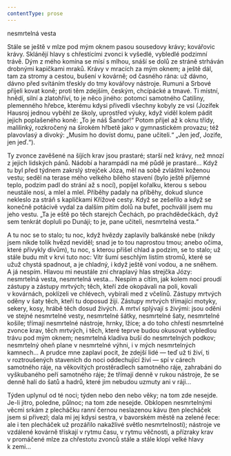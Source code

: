 ```yaml
---
contentType: prose
---
```


<section>

nesmrtelná vesta

Stále se ještě v mlze pod mým oknem pasou sousedovy krávy; kovářovic krávy. Sklánějí hlavy s chřestícími zvonci k vyšedlé, vybledlé podzimní trávě. Dým z mého komína se mísí s mlhou, snáší se dolů ze stráně strháván drobnými kapičkami mraků. Krávy v mracích za mým oknem; a ještě dál, tam za stromy a cestou, bušení v kovárně; od časného rána: už dávno, dávno před svítáním třeskly do tmy kovářovy nástroje. Rumuni a Srbové přijeli kovat koně; proti těm zdejším, českým, chcípácké a tmavé. Ti místní, hnědí, silní a zlatohříví, to je něco jiného: potomci samotného Catiliny, plemenného hřebce, kterému kdysi přivedli všechny kobyly ze vsi (Jozífek Hausroj jednou vyběhl ze školy, uprostřed výuky, když viděl kolem pádit jejich poplašeného koně: „To je náš Šandor!“ Potom přijel až k oknu třídy, malilinký, rozkročený na širokém hřbetě jako v gymnastickém provazu; též plavovlasý a divoký: „Musim ho dovíst domu, pane učiteli.“ „Jen jeď, Jozife, jen jeď.“).

Ty zvonce zavěšené na šíjích krav jsou prastaré; starší než krávy, než mnozí z jejich lidských pánů. Nádobí a harampádí na mé půdě je prastaré… Když tu byl před týdnem zakrslý strejček Józa, měl na sobě zvláštní koženou vestu; seděl na terase mého velkého bílého stavení (bylo ještě příjemné teplo, podzim padl do strání až s nocí), popíjel kořalku, kterou s sebou neustále nosí, a mlel a mlel. Příběhy padaly na příběhy, dokud slunce nekleslo za stráň s kapličkami Křížové cesty. Když se zešeřilo a když se konečně potácivě vydal za dalším pitím dolů na bufet, pochválil jsem mu jeho vestu. „Ta je eště po těch starejch Čechách, po prachdědečkách, dyž sem tenkrát dopluli po Dunáji; to je, pane učiteli, nesmrtelná vesta.“

A tu noc se to stalo; tu noc, když hvězdy zaplavily balkánské nebe (nikdy jsem nikde tolik hvězd neviděl; snad je to tou naprostou tmou; anebo očima, které přivykly divům), tu noc, s kterou přišel chlad a podzim, se to stalo; už stále budu mít v krvi tuto noc: Vítr šumí seschlým listím stromů, které se užuž chystá spadnout, a je chladný, i když ještě voní vodou, a ne sněhem. A já nespím. Hlavou mi neustále zní chraplavý hlas strejčka Józy: nesmrtelná vesta, nesmrtelná vesta… Nespím a cítím, jak kolem nocí proudí zástupy a zástupy mrtvých; těch, kteří zde okopávali na poli, kovali v kovárnách, poklízeli ve chlévech, vybírali med z včelínů. Zástupy mrtvých oděny v šaty těch, kteří tu doposud žijí. Zástupy mrtvých třímající motyky, sekery, kosy, hrábě těch dosud živých. A mrtví splývají s živými: jsou oděni ve stejné nesmrtelné vesty, nesmrtelné šátky, nesmrtelné šaty, nesmrtelné košile; třímají nesmrtelné nástroje, hrnky, lžíce; a do toho chřestí nesmrtelné zvonce krav, těch mrtvých, i těch, které teprve budou okusovat vybledlou trávu pod mým oknem; nesmrtelná kladiva buší do nesmrtelných podkov; nesmrtelný oheň plane v nesmrtelné výhni, i v mých nesmrtelných kamnech… A prudce mne zaplaví pocit, že zdejší lidé — teď už ti živí, ti v roztroušených staveních do noci oddechující živí — spí v cárech samotného ráje, na věkovitých prostěradlech samotného ráje, zahrabáni do vyškubaného peří samotného ráje; že třímají denně v rukou nástroje, že se denně halí do šatů a hadrů, které jim nebudou uzmuty ani v ráji…

Týden uplynul od té noci; týden nebo den nebo věky; na tom zde nesejde. Je-li jitro, poledne, půlnoc; na tom zde nesejde. Obklopen nesmrtelnými věcmi srkám z plecháčku ranní černou neslazenou kávu (ten plecháček jsem si přivezl; dala mi jej kdysi sestra, v bavorském městě na zelené řece: ale i ten plecháček už prozářilo nakažlivé světlo nesmrtelnosti); nástroje ve vzdálené kovárně třískají v rytmu času, v rytmu věčnosti, a přízraky krav v promáčené mlze za chřestotu zvonců stále a stále klopí velké hlavy k zemi…

</section>
